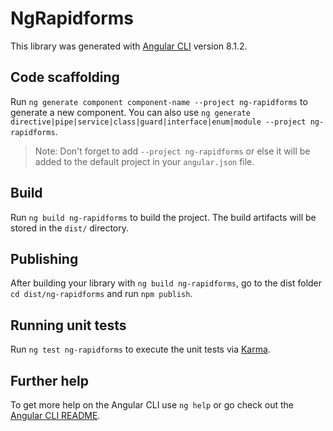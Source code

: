 # NgRapidforms

This library was generated with [Angular CLI](https://github.com/angular/angular-cli) version 8.1.2.

## Code scaffolding

Run `ng generate component component-name --project ng-rapidforms` to generate a new component. You can also use `ng generate directive|pipe|service|class|guard|interface|enum|module --project ng-rapidforms`.
> Note: Don't forget to add `--project ng-rapidforms` or else it will be added to the default project in your `angular.json` file. 

## Build

Run `ng build ng-rapidforms` to build the project. The build artifacts will be stored in the `dist/` directory.

## Publishing

After building your library with `ng build ng-rapidforms`, go to the dist folder `cd dist/ng-rapidforms` and run `npm publish`.

## Running unit tests

Run `ng test ng-rapidforms` to execute the unit tests via [Karma](https://karma-runner.github.io).

## Further help

To get more help on the Angular CLI use `ng help` or go check out the [Angular CLI README](https://github.com/angular/angular-cli/blob/master/README.md).
